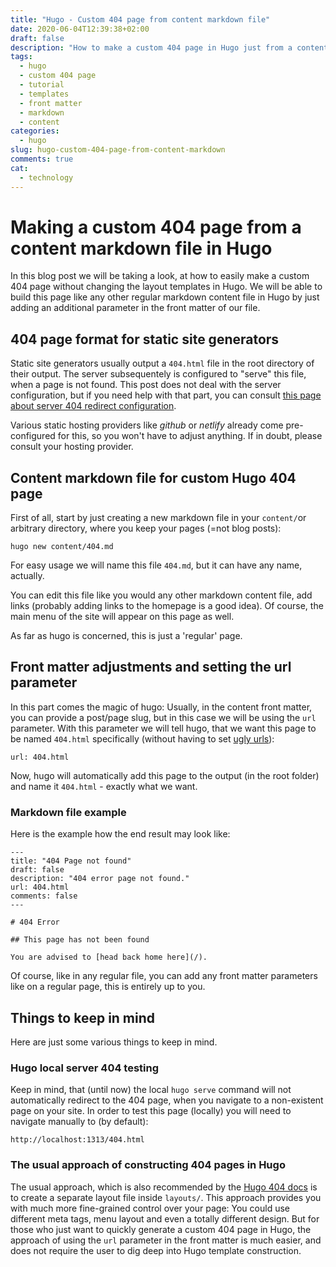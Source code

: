 ```yaml
---
title: "Hugo - Custom 404 page from content markdown file"
date: 2020-06-04T12:39:38+02:00
draft: false
description: "How to make a custom 404 page in Hugo just from a content markdown file. This approach will not require changing the theme layout template and is very easy."
tags:
  - hugo
  - custom 404 page
  - tutorial
  - templates 
  - front matter
  - markdown
  - content
categories:
  - hugo
slug: hugo-custom-404-page-from-content-markdown
comments: true
cat:
  - technology
---
```



# Making a custom 404 page from a content markdown file in Hugo

In this blog post we will be taking a look, at how to easily make a custom 404 page without changing the layout templates in Hugo.
We will be able to build this page like any other regular markdown content file in Hugo by just adding an additional parameter in the front matter of our file.

## 404 page format for static site generators

Static site generators usually output a `404.html` file in the root directory of their output.
The server subsequentely is configured to "serve" this file, when a page is not found.
This post does not deal with the server configuration, but if you need help with that part, you can consult [this page about server 404 redirect configuration](https://gohugo.io/templates/404/#automatic-loading).

Various static hosting providers like *github* or *netlify* already come pre-configured for this, so you won't have to adjust anything.
If in doubt, please consult your hosting provider.

## Content markdown file for custom Hugo 404 page

First of all, start by just creating a new markdown file in your `content/`or arbitrary directory, where you keep your pages (=not blog posts):

`hugo new content/404.md`

For easy usage we will name this file `404.md`, but it can have any name, actually.

You can edit this file like you would any other markdown content file, add links (probably adding links to the homepage is a good idea).
Of course, the main menu of the site will appear on this page as well.

As far as hugo is concerned, this is just a 'regular' page.

## Front matter adjustments and setting the url parameter

In this part comes the magic of hugo: Usually, in the content front matter, you can provide a post/page slug, but in this case we will be using the `url` parameter.
With this parameter we will tell hugo, that we want this page to be named `404.html` specifically (without having to set [ugly urls](https://gohugo.io/content-management/urls/#ugly-urls)):

`url: 404.html`

Now, hugo will automatically add this page to the output (in the root folder) and name it `404.html` - exactly what we want.

### Markdown file example

Here is the example how the end result may look like:

```
---
title: "404 Page not found"
draft: false
description: "404 error page not found."
url: 404.html
comments: false
---

# 404 Error

## This page has not been found

You are advised to [head back home here](/).
```

Of course, like in any regular file, you can add any front matter parameters like on a regular page, this is entirely up to you.

## Things to keep in mind

Here are just some various things to keep in mind.

### Hugo local server 404 testing

Keep in mind, that (until now) the local `hugo serve` command will not automatically redirect to the 404 page, when you navigate to a non-existent page on your site.
In order to test this page (locally) you will need to navigate manually to (by default):
```
http://localhost:1313/404.html
```

### The usual approach of constructing 404 pages in Hugo

The usual approach, which is also recommended by the [Hugo 404 docs](https://gohugo.io/templates/404/) is to create a separate layout file inside `layouts/`.
This approach provides you with much more fine-grained control over your page: You could use different meta tags, menu layout and even a totally different design.
But for those who just want to quickly generate a custom 404 page in Hugo, the approach of using the `url` parameter in the front matter is much easier, and does not require the user to dig deep into Hugo template construction.

